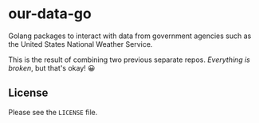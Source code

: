 # our-data-go

Golang packages to interact with data from government agencies such as the United States National Weather Service.

This is the result of combining two previous separate repos. _Everything is broken_, but that's okay! 😀

## License

Please see the `LICENSE` file.
